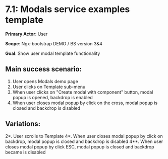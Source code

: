 7.1: Modals service examples template
=====================================

**Primary Actor**: User  

**Scope**: Ngx-bootstrap DEMO / BS version 3&4

**Goal**: Show user modal template functionality

Main success scenario:
----------------------

1. User opens Modals demo page
2. User clicks on Template sub-menu
3. When user clicks on "Create modal with component" button, modal popup is opened, backdrop is enabled
4. When user closes modal popup by click on the cross, modal popup is closed and backdrop is disabled

Variations:
----------

2*. User scrolls to Template
4*. When user closes modal popup by click on backdrop, modal popup is closed and backdrop is disabled
4**. When user closes modal popup by click ESC, modal popup is closed and backdrop became is disabled
